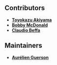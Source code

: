 Contributors
---------------------------------------

* **[ Toyokazu Akiyama ](https://github.com/toyokazu)**
* **[ Bobby McDonald ](https://github.com/BobbyMcWho)**
* **[ Claudio Beffa ](https://github.com/beffa)**

Maintainers
---------------------------------------

* **[Aurélien Guerson](https://github.com/aguerson)**


